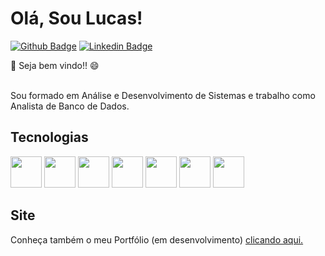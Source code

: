 # Olá, Sou Lucas!

[![Github Badge](https://img.shields.io/badge/-Github-000?style=flat-square&logo=Github&logoColor=white&link=https://github.com/LucasLorran22/LucasLorran22)](https://github.com/LucasLorran22/LucasLorran22)
[![Linkedin Badge](https://img.shields.io/badge/-LinkedIn-blue?style=flat-square&logo=Linkedin&logoColor=white&link=https://www.linkedin.com/in/lucas-lorran-344726131/)](https://www.linkedin.com/in/lucas-lorran-344726131/)
<!-- [![Twitter Badge](https://img.shields.io/badge/-Twitter-1ca0f1?style=flat-square&labelColor=1ca0f1&logo=twitter&logoColor=white&link= https://www.linkedin.com/in/lucas-lorran-344726131/)](https://www.linkedin.com/in/lucas-lorran-344726131/) -->


👋 Seja bem vindo!! 😄</br></br>

Sou formado em Análise e Desenvolvimento de Sistemas e trabalho como Analista de Banco de Dados.</br>
<!--No meu tempo livre, gosto de assistir séries e filmes, gosto de ler, aprender e praticar LIBRAS, jogar vôlei e aprender sobre novas tecnologias;-->

## Tecnologias
<div display="flex">

 <!-- 
<a title="PHP" href="#"><img src="img/php.svg" alt="PHP" width="28px" height="28px"></a>
<a title="WordPress" href="#"><img src="img/wordpress.svg" alt="WordPress" width="28px" height="28px"></a>
<a title="Dart" href="#"><img src="img/dart.svg" alt="Dart" width="28px" height="28px"></a>
<a title="Flutter" href="#"><img src="img/flutter.svg" alt="Flutter" width="28px" height="28px"></a>
<a title="JavaScript" href="#"><img src="img/js.svg" alt="JavaScript" width="28px" height="28px"></a>
<a title="React" href="#"><img src="img/react.svg" alt="React" width="28px" height="28px"></a>
<a title="HTML5" href="#"><img src="img/html5.svg" alt="HTML" width="28px" height="28px"></a>
<a title="CSS3" href="#"><img src="img/css3.svg" alt="CSS" width="28px" height="28px"></a>
<a title="Git" href="#"><img src="img/git.svg" alt="Git" width="28px" height="28px"></a>
<a title="MySQL" href="#"><img src="img/mysql.svg" alt="MySQL" width="28px" height="28px"></a>
<a title="PostgreSQL" href="#"><img src="img/postgresql.svg" alt="PostgreSQL" width="28px" height="28px"></a> 
 -->
<!-- Icon HTML -->
<img src="https://cdn-icons-png.flaticon.com/512/136/136528.png" width="50" height="50">

<!-- Icon CSS -->
<img src="https://cdn-icons-png.flaticon.com/512/136/136527.png" width="50" height="50">

<!-- Icon JavaScript -->
<img src="https://cdn-icons-png.flaticon.com/512/136/136530.png" width="50" height="50">

<!-- Icon MySQL -->
<img src="https://cdn-icons-png.flaticon.com/512/7207/7207175.png" width="50" height="50">

<!-- Icon Dart -->
<img src="https://avatars1.githubusercontent.com/u/1609975?s=200&v=4" width="50" height="50">

<!-- Icon Flutter -->
<img src="https://gblobscdn.gitbook.com/spaces%2F-LanYWbVFl837-fblbH8%2Favatar.png?alt=media" width="50" height="50">

<!-- Icon JAVA -->
<img src="https://cdn-icons-png.flaticon.com/512/1183/1183618.png" width="50" height="50">

</div>


## Site

Conheça também o meu Portfólio (em desenvolvimento) <a href="https://lucaslorran22.github.io/Projeto_Portfolio_Web/" target="_blank">clicando aqui.</a>

